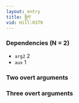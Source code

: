 ```yaml
---
layout: entry
title: སྒྲིག་
vid: Hill:0379
---
```

### Dependencies (N = 2)
* `arg2` 2
* `aux` 1


### Two overt arguments


### Three overt arguments
